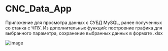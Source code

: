 # CNC_Data_App
Приложение для просмотра данных с СУБД MySQL, ранее полученных со станка с ЧПУ.
Из дополнительных функций: построение графика для выбранного параметра, сохранение выбранных данных в формате .xlsx

![image](https://user-images.githubusercontent.com/70803673/234520155-298541ce-3854-481a-93ff-7c8522987afe.png)

